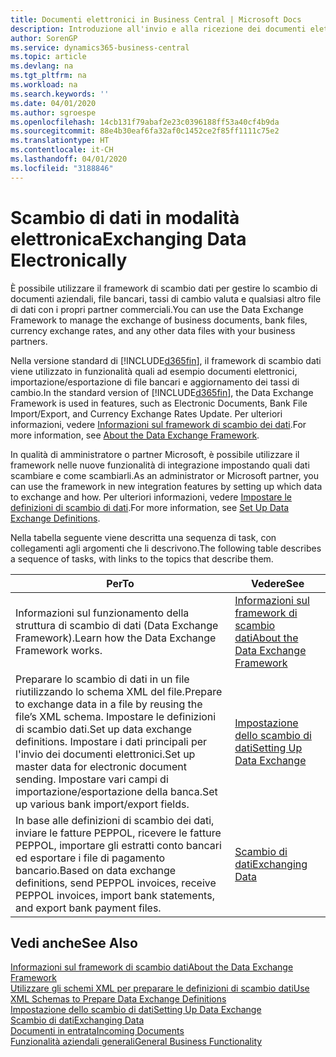 ```yaml
---
title: Documenti elettronici in Business Central | Microsoft Docs
description: Introduzione all'invio e alla ricezione dei documenti elettronici in Business Central.
author: SorenGP
ms.service: dynamics365-business-central
ms.topic: article
ms.devlang: na
ms.tgt_pltfrm: na
ms.workload: na
ms.search.keywords: ''
ms.date: 04/01/2020
ms.author: sgroespe
ms.openlocfilehash: 14cb131f79abaf2e23c0396188ff53a40cf4b9da
ms.sourcegitcommit: 88e4b30eaf6fa32af0c1452ce2f85ff1111c75e2
ms.translationtype: HT
ms.contentlocale: it-CH
ms.lasthandoff: 04/01/2020
ms.locfileid: "3188846"
---
```

# <a name="exchanging-data-electronically"></a><span data-ttu-id="2b001-103">Scambio di dati in modalità elettronica</span><span class="sxs-lookup"><span data-stu-id="2b001-103">Exchanging Data Electronically</span></span>
<span data-ttu-id="2b001-104">È possibile utilizzare il framework di scambio dati per gestire lo scambio di documenti aziendali, file bancari, tassi di cambio valuta e qualsiasi altro file di dati con i propri partner commerciali.</span><span class="sxs-lookup"><span data-stu-id="2b001-104">You can use the Data Exchange Framework to manage the exchange of business documents, bank files, currency exchange rates, and any other data files with your business partners.</span></span>

<span data-ttu-id="2b001-105">Nella versione standard di [!INCLUDE[d365fin](includes/d365fin_md.md)], il framework di scambio dati viene utilizzato in funzionalità quali ad esempio documenti elettronici, importazione/esportazione di file bancari e aggiornamento dei tassi di cambio.</span><span class="sxs-lookup"><span data-stu-id="2b001-105">In the standard version of [!INCLUDE[d365fin](includes/d365fin_md.md)], the Data Exchange Framework is used in features, such as Electronic Documents, Bank File Import/Export, and Currency Exchange Rates Update.</span></span> <span data-ttu-id="2b001-106">Per ulteriori informazioni, vedere [Informazioni sul framework di scambio dei dati](across-about-the-data-exchange-framework.md).</span><span class="sxs-lookup"><span data-stu-id="2b001-106">For more information, see [About the Data Exchange Framework](across-about-the-data-exchange-framework.md).</span></span>

<span data-ttu-id="2b001-107">In qualità di amministratore o partner Microsoft, è possibile utilizzare il framework nelle nuove funzionalità di integrazione impostando quali dati scambiare e come scambiarli.</span><span class="sxs-lookup"><span data-stu-id="2b001-107">As an administrator or Microsoft partner, you can use the framework in new integration features by setting up which data to exchange and how.</span></span> <span data-ttu-id="2b001-108">Per ulteriori informazioni, vedere [Impostare le definizioni di scambio di dati](across-how-to-set-up-data-exchange-definitions.md).</span><span class="sxs-lookup"><span data-stu-id="2b001-108">For more information, see [Set Up Data Exchange Definitions](across-how-to-set-up-data-exchange-definitions.md).</span></span>

<span data-ttu-id="2b001-109">Nella tabella seguente viene descritta una sequenza di task, con collegamenti agli argomenti che li descrivono.</span><span class="sxs-lookup"><span data-stu-id="2b001-109">The following table describes a sequence of tasks, with links to the topics that describe them.</span></span>  

|<span data-ttu-id="2b001-110">Per</span><span class="sxs-lookup"><span data-stu-id="2b001-110">To</span></span>|<span data-ttu-id="2b001-111">Vedere</span><span class="sxs-lookup"><span data-stu-id="2b001-111">See</span></span>|  
|--------|---------|  
|<span data-ttu-id="2b001-112">Informazioni sul funzionamento della struttura di scambio di dati (Data Exchange Framework).</span><span class="sxs-lookup"><span data-stu-id="2b001-112">Learn how the Data Exchange Framework works.</span></span>|[<span data-ttu-id="2b001-113">Informazioni sul framework di scambio dati</span><span class="sxs-lookup"><span data-stu-id="2b001-113">About the Data Exchange Framework</span></span>](across-about-the-data-exchange-framework.md)|  
|<span data-ttu-id="2b001-114">Preparare lo scambio di dati in un file riutilizzando lo schema XML del file.</span><span class="sxs-lookup"><span data-stu-id="2b001-114">Prepare to exchange data in a file by reusing the file’s XML schema.</span></span> <span data-ttu-id="2b001-115">Impostare le definizioni di scambio dati.</span><span class="sxs-lookup"><span data-stu-id="2b001-115">Set up data exchange definitions.</span></span> <span data-ttu-id="2b001-116">Impostare i dati principali per l'invio dei documenti elettronici.</span><span class="sxs-lookup"><span data-stu-id="2b001-116">Set up master data for electronic document sending.</span></span> <span data-ttu-id="2b001-117">Impostare vari campi di importazione/esportazione della banca.</span><span class="sxs-lookup"><span data-stu-id="2b001-117">Set up various bank import/export fields.</span></span>|[<span data-ttu-id="2b001-118">Impostazione dello scambio di dati</span><span class="sxs-lookup"><span data-stu-id="2b001-118">Setting Up Data Exchange</span></span>](across-set-up-data-exchange.md)|  
|<span data-ttu-id="2b001-119">In base alle definizioni di scambio dei dati, inviare le fatture PEPPOL, ricevere le fatture PEPPOL, importare gli estratti conto bancari ed esportare i file di pagamento bancario.</span><span class="sxs-lookup"><span data-stu-id="2b001-119">Based on data exchange definitions, send PEPPOL invoices, receive PEPPOL invoices, import bank statements, and export bank payment files.</span></span>|[<span data-ttu-id="2b001-120">Scambio di dati</span><span class="sxs-lookup"><span data-stu-id="2b001-120">Exchanging Data</span></span>](across-exchange-data.md)|  

## <a name="see-also"></a><span data-ttu-id="2b001-121">Vedi anche</span><span class="sxs-lookup"><span data-stu-id="2b001-121">See Also</span></span>  
[<span data-ttu-id="2b001-122">Informazioni sul framework di scambio dati</span><span class="sxs-lookup"><span data-stu-id="2b001-122">About the Data Exchange Framework</span></span>](across-about-the-data-exchange-framework.md)  
[<span data-ttu-id="2b001-123">Utilizzare gli schemi XML per preparare le definizioni di scambio dati</span><span class="sxs-lookup"><span data-stu-id="2b001-123">Use XML Schemas to Prepare Data Exchange Definitions</span></span>](across-how-to-use-xml-schemas-to-prepare-data-exchange-definitions.md)  
[<span data-ttu-id="2b001-124">Impostazione dello scambio di dati</span><span class="sxs-lookup"><span data-stu-id="2b001-124">Setting Up Data Exchange</span></span>](across-set-up-data-exchange.md)  
[<span data-ttu-id="2b001-125">Scambio di dati</span><span class="sxs-lookup"><span data-stu-id="2b001-125">Exchanging Data</span></span>](across-exchange-data.md)  
[<span data-ttu-id="2b001-126">Documenti in entrata</span><span class="sxs-lookup"><span data-stu-id="2b001-126">Incoming Documents</span></span>](across-income-documents.md)  
[<span data-ttu-id="2b001-127">Funzionalità aziendali generali</span><span class="sxs-lookup"><span data-stu-id="2b001-127">General Business Functionality</span></span>](ui-across-business-areas.md)
